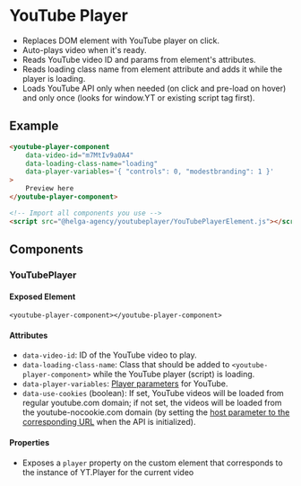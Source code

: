 # YouTube Player

- Replaces DOM element with YouTube player on click.
- Auto-plays video when it's ready.
- Reads YouTube video ID and params from element's attributes.
- Reads loading class name from element attribute and adds it while the player is loading.
- Loads YouTube API only when needed (on click and pre-load on hover) and only once (looks for
window.YT or existing script tag first).

## Example

````html
<youtube-player-component
    data-video-id="m7MtIv9a0A4"
    data-loading-class-name="loading"
    data-player-variables='{ "controls": 0, "modestbranding": 1 }'
>
    Preview here
</youtube-player-component>

<!-- Import all components you use -->
<script src="@helga-agency/youtubeplayer/YouTubePlayerElement.js"></script>
````

## Components

### YouTubePlayer

#### Exposed Element
`<youtube-player-component></youtube-player-component>`

#### Attributes
- `data-video-id`: ID of the YouTube video to play.
- `data-loading-class-name`: Class that should be added to `<youtube-player-component>` while
the YouTube player (script) is loading.
- `data-player-variables`: [Player parameters](https://developers.google.com/youtube/player_parameters.html?playerVersion=HTML5)
for YouTube.
- `data-use-cookies` (boolean): If set, YouTube videos will be loaded from regular youtube.com domain; if not set, the videos will be loaded from the youtube-nocookie.com domain (by setting the [host parameter to the corresponding URL](https://stackoverflow.com/a/64444601) when the API is initialized).

#### Properties
- Exposes a `player` property on the custom element that corresponds to the instance of YT.Player
for the current video